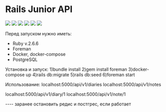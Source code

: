 # Rails Junior API
![](https://img.shields.io/badge/ruby-v.2.6.6-#ff0000)  ![](https://img.shields.io/badge/rails-v.6.1.3-red) ![](https://img.shields.io/badge/-sidekiq-v.6.0.2-ffea00) ![](https://img.shields.io/badge/-docker-ff69b4) ![](https://img.shields.io/badge/-postgresql-00c3d9) ![](https://img.shields.io/badge/-redis-00c3d9)




Перед запуском нужно иметь:
 - Ruby v.2.6.6
 - Foreman
 - Docker, docker-compose 
 - PostgreSQL

Установка и запуск:
1)bundle install
2)gem install foreman
3)docker-compose up
4)rails db:migrate
5)rails db:seed
6)foreman start




Использование:
localhost:5000/api/v1/diaries
localhost:5000/api/v1/notes

localhost:5000/api/v1/diary/1
localhost:5000/api/v1/note/1




---- заранее остановить редис и постгрес, если работает

 
 
 
